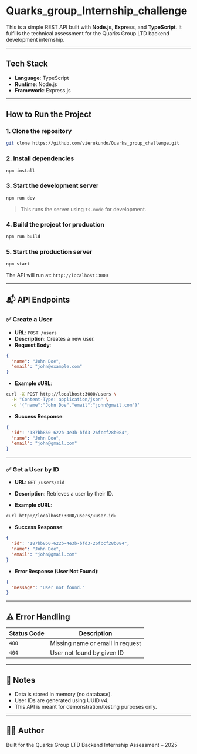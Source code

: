 # Quarks_group_Internship_challenge

This is a simple REST API built with **Node.js**, **Express**, and **TypeScript**. It fulfills the technical assessment for the Quarks Group LTD backend development internship.

---

## Tech Stack

- **Language**: TypeScript
- **Runtime**: Node.js
- **Framework**: Express.js

---

## How to Run the Project

### 1. Clone the repository

```bash
git clone https://github.com/vierukundo/Quarks_group_challenge.git
```

### 2. Install dependencies

```bash
npm install
```

### 3. Start the development server

```bash
npm run dev
```

> This runs the server using `ts-node` for development.

### 4. Build the project for production

```bash
npm run build
```

### 5. Start the production server

```bash
npm start
```

The API will run at: `http://localhost:3000`

---

## 📬 API Endpoints

### ✅ Create a User

- **URL**: `POST /users`
- **Description**: Creates a new user.
- **Request Body**:

```json
{
  "name": "John Doe",
  "email": "john@example.com"
}
```

- **Example cURL**:

```bash
curl -X POST http://localhost:3000/users \
  -H "Content-Type: application/json" \
  -d '{"name":"John Doe","email":"john@gmail.com"}'
```

- **Success Response**:

```json
{
  "id": "187bb850-622b-4e3b-bfd3-26fccf28b084",
  "name": "John Doe",
  "email": "john@gmail.com"
}
```

---

### ✅ Get a User by ID

- **URL**: `GET /users/:id`
- **Description**: Retrieves a user by their ID.

- **Example cURL**:

```bash
curl http://localhost:3000/users/<user-id>
```

- **Success Response**:

```json
{
  "id": "187bb850-622b-4e3b-bfd3-26fccf28b084",
  "name": "John Doe",
  "email": "john@gmail.com"
}
```

- **Error Response (User Not Found)**:

```json
{
  "message": "User not found."
}
```

---

## ⚠️ Error Handling

| Status Code | Description                      |
| ----------- | -------------------------------- |
| `400`       | Missing name or email in request |
| `404`       | User not found by given ID       |

---

## 📝 Notes

- Data is stored in memory (no database).
- User IDs are generated using UUID v4.
- This API is meant for demonstration/testing purposes only.

---

## 👨‍💻 Author

Built for the Quarks Group LTD Backend Internship Assessment – 2025
